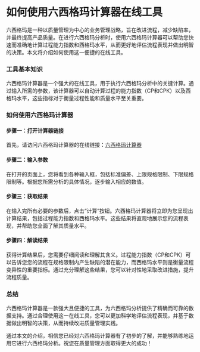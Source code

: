 如何使用六西格玛计算器在线工具
===============

六西格玛是一种以质量管理为中心的业务管理战略，旨在改进流程，减少缺陷率，并最终提高产品质量。在进行六西格玛分析时，使用六西格玛计算器可以帮助您快速而准确地计算过程能力指数和西格玛水平，从而更好地评估流程表现并做出明智的决策。本文将介绍如何使用这一便捷的在线工具。

### 工具基本知识

六西格玛计算器是一个强大的在线工具，用于执行六西格玛分析中的关键计算。通过输入所需的参数，该计算器可以自动计算过程的能力指数（CP和CPK）以及西格玛水平，这些指标对于衡量过程性能和质量水平至关重要。

### 如何使用六西格玛计算器

#### 步骤一：打开计算器链接

首先，请访问六西格玛计算器的在线链接：[六西格玛计算器](https://www.onlinecalculatorsfree.com/zh-cn/math/six-sigma-calculator.html)

#### 步骤二：输入参数

在打开的页面上，您将看到各种输入框，包括标准偏差、上限规格限制、下限规格限制等。根据您所需分析的具体情况，逐步输入相应的数值。

#### 步骤三：获取结果

在输入完所有必要的参数后，点击“计算”按钮。六西格玛计算器将立即为您呈现出计算结果，包括过程能力指数和西格玛水平。这些结果将直观地展示您的流程表现，并帮助您全面了解其质量水平。

#### 步骤四：解读结果

获得计算结果后，您需要仔细阅读和理解其含义。过程能力指数（CP和CPK）可以告诉您您的流程在规格限制内产生缺陷的潜在能力，而西格玛水平则是衡量流程变异性的重要指标。通过充分理解这些结果，您可以针对性地采取改进措施，提升流程质量。

### 总结

六西格玛计算器是一款强大且便捷的工具，为六西格玛分析提供了精确而可靠的数据支持。通过合理使用这一在线工具，您可以更加科学地评估流程表现，并基于数据做出明智的决策，从而持续改进质量管理实践。

通过本文的介绍，相信您已经对六西格玛计算器有了初步的了解，并能够熟练地运用它进行六西格玛分析。祝您在质量管理方面取得更大的成功！